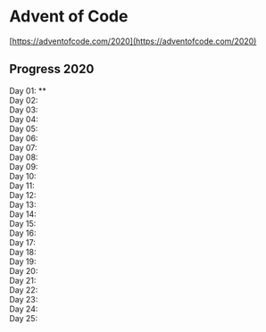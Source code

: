 # Advent of Code

[https://adventofcode.com/2020](https://adventofcode.com/2020)

## Progress 2020

Day 01: **  
Day 02:  
Day 03:  
Day 04:  
Day 05:  
Day 06:  
Day 07:  
Day 08:  
Day 09:  
Day 10:  
Day 11:  
Day 12:  
Day 13:  
Day 14:  
Day 15:  
Day 16:  
Day 17:  
Day 18:  
Day 19:  
Day 20:  
Day 21:  
Day 22:  
Day 23:  
Day 24:  
Day 25:  
